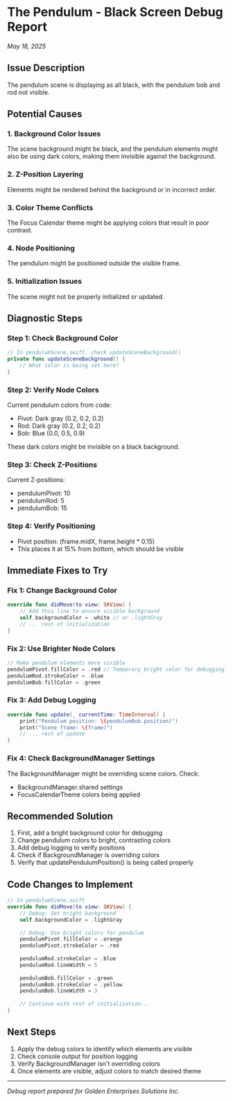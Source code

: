 # The Pendulum - Black Screen Debug Report
*May 18, 2025*

## Issue Description
The pendulum scene is displaying as all black, with the pendulum bob and rod not visible.

## Potential Causes

### 1. Background Color Issues
The scene background might be black, and the pendulum elements might also be using dark colors, making them invisible against the background.

### 2. Z-Position Layering
Elements might be rendered behind the background or in incorrect order.

### 3. Color Theme Conflicts
The Focus Calendar theme might be applying colors that result in poor contrast.

### 4. Node Positioning
The pendulum might be positioned outside the visible frame.

### 5. Initialization Issues
The scene might not be properly initialized or updated.

## Diagnostic Steps

### Step 1: Check Background Color
```swift
// In pendulumScene.swift, check updateSceneBackground()
private func updateSceneBackground() {
    // What color is being set here?
}
```

### Step 2: Verify Node Colors
Current pendulum colors from code:
- Pivot: Dark gray (0.2, 0.2, 0.2)
- Rod: Dark gray (0.2, 0.2, 0.2)
- Bob: Blue (0.0, 0.5, 0.9)

These dark colors might be invisible on a black background.

### Step 3: Check Z-Positions
Current Z-positions:
- pendulumPivot: 10
- pendulumRod: 5
- pendulumBob: 15

### Step 4: Verify Positioning
- Pivot position: (frame.midX, frame.height * 0.15)
- This places it at 15% from bottom, which should be visible

## Immediate Fixes to Try

### Fix 1: Change Background Color
```swift
override func didMove(to view: SKView) {
    // Add this line to ensure visible background
    self.backgroundColor = .white // or .lightGray
    // ... rest of initialization
}
```

### Fix 2: Use Brighter Node Colors
```swift
// Make pendulum elements more visible
pendulumPivot.fillColor = .red // Temporary bright color for debugging
pendulumRod.strokeColor = .blue
pendulumBob.fillColor = .green
```

### Fix 3: Add Debug Logging
```swift
override func update(_ currentTime: TimeInterval) {
    print("Pendulum position: \(pendulumBob.position)")
    print("Scene frame: \(frame)")
    // ... rest of update
}
```

### Fix 4: Check BackgroundManager Settings
The BackgroundManager might be overriding scene colors. Check:
- BackgroundManager.shared settings
- FocusCalendarTheme colors being applied

## Recommended Solution

1. First, add a bright background color for debugging
2. Change pendulum colors to bright, contrasting colors
3. Add debug logging to verify positions
4. Check if BackgroundManager is overriding colors
5. Verify that updatePendulumPosition() is being called properly

## Code Changes to Implement

```swift
// In pendulumScene.swift
override func didMove(to view: SKView) {
    // Debug: Set bright background
    self.backgroundColor = .lightGray
    
    // Debug: Use bright colors for pendulum
    pendulumPivot.fillColor = .orange
    pendulumPivot.strokeColor = .red
    
    pendulumRod.strokeColor = .blue
    pendulumRod.lineWidth = 5
    
    pendulumBob.fillColor = .green
    pendulumBob.strokeColor = .yellow
    pendulumBob.lineWidth = 3
    
    // Continue with rest of initialization...
}
```

## Next Steps

1. Apply the debug colors to identify which elements are visible
2. Check console output for position logging
3. Verify BackgroundManager isn't overriding colors
4. Once elements are visible, adjust colors to match desired theme

---

*Debug report prepared for Golden Enterprises Solutions Inc.*